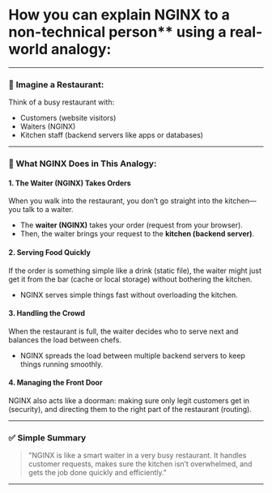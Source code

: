 # How you can explain NGINX to a non-technical person** using a real-world analogy:

---

### 🏢 **Imagine a Restaurant:**

Think of a busy restaurant with:

* Customers (website visitors)
* Waiters (NGINX)
* Kitchen staff (backend servers like apps or databases)

---

### 🔁 What NGINX Does in This Analogy:

#### 1. **The Waiter (NGINX) Takes Orders**

When you walk into the restaurant, you don’t go straight into the kitchen—you talk to a waiter.

* The **waiter (NGINX)** takes your order (request from your browser).
* Then, the waiter brings your request to the **kitchen (backend server)**.

#### 2. **Serving Food Quickly**

If the order is something simple like a drink (static file), the waiter might just get it from the bar (cache or local storage) without bothering the kitchen.

* NGINX serves simple things fast without overloading the kitchen.

#### 3. **Handling the Crowd**

When the restaurant is full, the waiter decides who to serve next and balances the load between chefs.

* NGINX spreads the load between multiple backend servers to keep things running smoothly.

#### 4. **Managing the Front Door**

NGINX also acts like a doorman: making sure only legit customers get in (security), and directing them to the right part of the restaurant (routing).

---

### ✅ Simple Summary

> "NGINX is like a smart waiter in a very busy restaurant. It handles customer requests, makes sure the kitchen isn’t overwhelmed, and gets the job done quickly and efficiently."

---
